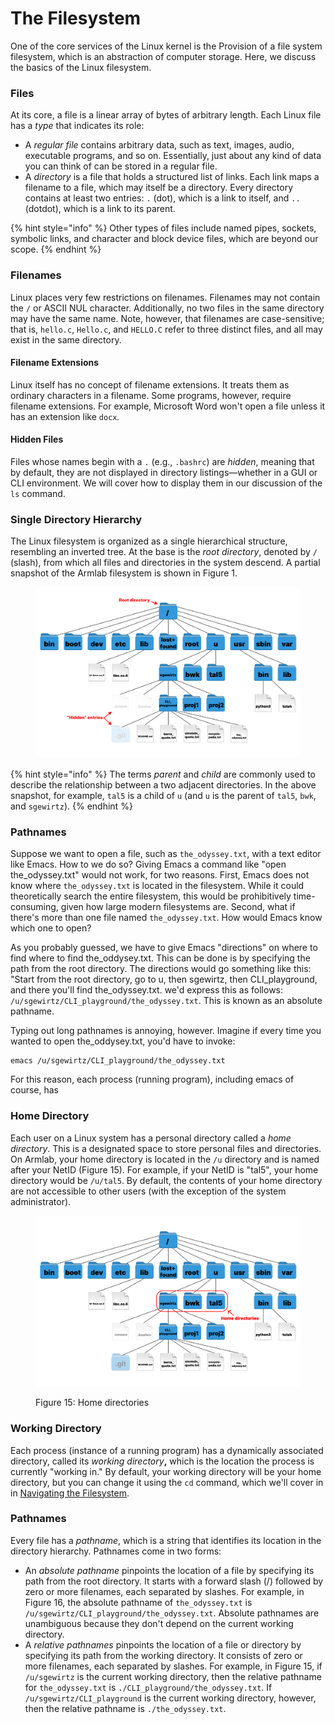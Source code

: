 # The Filesystem

One of the core services of the Linux kernel is the Provision of a file system filesystem, which is an abstraction of computer storage. Here, we discuss the basics of the Linux filesystem.&#x20;

### Files

At its core, a file is a linear array of bytes of arbitrary length. Each Linux file has a _type_ that indicates its role:

* A _regular file_ contains arbitrary data, such as text, images, audio, executable programs, and so on. Essentially, just about any kind of data you can think of can be stored in a regular file.
* A _directory_ is a file that holds a structured list of links. Each link maps a filename to a file, which may itself be a directory. Every directory contains at least two entries: `.` (dot), which is a link to itself, and `..` (dotdot), which is a link to its parent.

{% hint style="info" %}
Other types of files include named pipes, sockets, symbolic links, and character and block device files, which are beyond our scope.
{% endhint %}

### Filenames

Linux places very few restrictions on filenames. Filenames may not contain the `/` or ASCII NUL character. Additionally, no two files in the same directory may have the same name. Note, however, that filenames are case-sensitive; that is, `hello.c`, `Hello.c`, and `HELLO.C` refer to three distinct files, and all may exist in the same directory.

#### Filename Extensions

Linux itself has no concept of filename extensions. It treats them as ordinary characters in a filename. Some programs, however, require filename extensions. For example, Microsoft Word won't open a file unless it has an extension like `docx`_._&#x20;

#### Hidden Files

Files whose names begin with a `.` (e.g., `.bashrc`) are _hidden_, meaning that by default, they are not displayed in directory listings—whether in a GUI or CLI environment. We will cover how to display them in our discussion of the `ls` command.

### Single Directory Hierarchy

The Linux filesystem is organized as a single hierarchical structure, resembling an inverted tree. At the base is the _root directory_, denoted by `/` (slash), from which all files and directories in the system descend. A partial snapshot of the Armlab filesystem is shown in Figure 1.

<figure><img src="../../.gitbook/assets/filesystem10.17 (16).png" alt=""><figcaption></figcaption></figure>

{% hint style="info" %}
The terms _parent_ and _child_ are commonly used to describe the relationship between a two adjacent directories. In the above snapshot, for example, `tal5` is a child of `u` (and `u` is the parent of `tal5`, `bwk`, and `sgewirtz`).
{% endhint %}

### Pathnames

Suppose we want to open a file, such as `the_odyssey.txt`, with a text editor like Emacs. How to we do so? Giving Emacs a command like "open the\_odyssey.txt" would not work, for two reasons. First, Emacs does not know where `the_odyssey.txt` is located in the filesystem. While it could theoretically search the entire filesystem, this would be prohibitively time-consuming, given how large modern filesystems are. Second, what if there's more than one file named `the_odyssey.txt`. How would Emacs know which one to open?&#x20;

As you probably guessed, we have to give Emacs "directions" on where to find where to find the\_oddysey.txt. This can be done is by specifying the path from the root directory. The directions would go something like this: "Start from the root directory, go to u, then sgewirtz, then CLI\_playground, and there you'll find the\_odyssey.txt. we'd express this as follows: `/u/sgewirtz/CLI_playground/the_odyssey.txt`. This is known as an absolute pathname.&#x20;

Typing out long pathnames is annoying, however. Imagine if every time you wanted to open the\_oddysey.txt, you'd have to invoke:

```
emacs /u/sgewirtz/CLI_playground/the_odyssey.txt
```

For this reason, each process (running program), including emacs of course, has&#x20;

### Home Directory

Each user on a Linux system has a personal directory called a _home directory_. This is a designated space to store personal files and directories. On Armlab, your home directory is located in the `/u` directory and is named after your NetID (Figure 15). For example, if your NetID is "tal5", your home directory would be `/u/tal5`. By default, the contents of your home directory are not accessible to other users (with the exception of the system administrator).

<figure><img src="../../.gitbook/assets/filesystem10.17 (15).png" alt=""><figcaption><p>Figure 15: Home directories</p></figcaption></figure>

### Working Directory

Each process (instance of a running program) has a dynamically associated directory, called its _working directory_**,** which is the location the process is currently "working in." By default, your working directory will be your home directory, but you can change it using the `cd` command, which we'll cover in in [Navigating the Filesystem](../navigating-the-filesystem/#cd-relocating).

### Pathnames

Every file has a _pathname_, which is a string that identifies its location in the directory hierarchy. Pathnames come in two forms:

* An _absolute pathname_ pinpoints the location of a file by specifying its path from the root directory. It starts with a forward slash (/) followed by zero or more filenames, each separated by slashes. For example, in Figure 16, the absolute pathname of `the_odyssey.txt` is `/u/sgewirtz/CLI_playground/the_odyssey.txt`. Absolute pathnames are unambiguous because they don't depend on the current working directory.
* A _relative pathnames_ pinpoints the location of a file or directory by specifying its path from the working directory. It consists of zero or more filenames, each separated by slashes. For example, in Figure 15, if `/u/sgewirtz` is the current working directory, then the relative pathname for `the_odyssey.txt` is `./CLI_playground/the_odyssey.txt`. If `/u/sgewirtz/CLI_playground` is the current working directory, however, then the relative pathname is `./the_odyssey.txt`.
